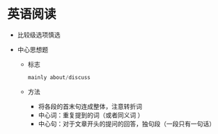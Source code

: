 # 英语阅读

- 比较级选项慎选

- 中心思想题

  - 标志

     ```java
     mainly about/discuss
     ```

  - 方法

    - 将各段的首末句连成整体，注意转折词
    - 中心词：重复提到的词（或者同义词 ）
    - 中心句：对于文章开头的提问的回答，独句段（一段只有一句话）